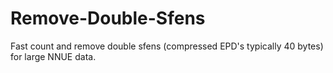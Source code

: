 # Remove-Double-Sfens
Fast count and remove double sfens (compressed EPD's typically 40 bytes) for large NNUE data.
